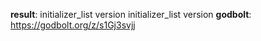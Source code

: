 **result**:
initializer_list<int> version
initializer_list<int> version
**godbolt**: https://godbolt.org/z/s1Gj3svjj